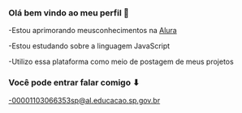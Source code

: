 ### Olá bem vindo ao meu perfil 🤙

-Estou aprimorando meusconhecimentos na [Alura](https://www.alura.com.br)

-Estou estudando sobre a linguagem JavaScript

-Utilizo essa plataforma como meio de postagem de meus projetos

### Você pode entrar falar comigo ⬇

-00001103066353sp@al.educacao.sp.gov.br

